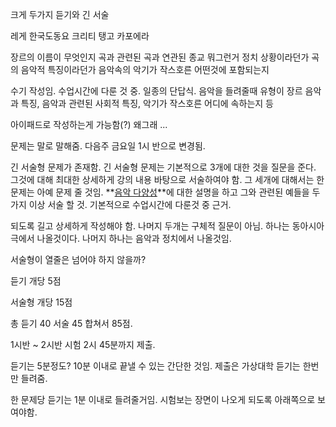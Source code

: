 크게 두가지 듣기와 긴 서술

레게 한국도동요 크리티 탱고 카포에라

장르의 이름이 무엇인지 곡과 관련된 곡과 연관된 종교 뭐그런거 정치 상황이라던가  곡의 음악적 특징이라던가 음악속의 악기가 작스호른 어떤것에 포함되는지 

수기 작성임. 수업시간에 다룬 것 중. 일종의 단답식. 음악을 들려줄때 유형이 장르 음악과 특징, 음악과 관련된 사회적 특징, 악기가 작스호른 어디에 속하는지 등

아이패드로 작성하는게 가능함(?) 왜그래 ...

문제는 말로 말해줌. 다음주 금요일 1시 반으로 변경됨.



긴 서술형 문제가 존재함. 긴 서술형 문제는 기본적으로 3개에 대한 것을 질문을 준다. 그것에 대해 최대한 상세하게 강의 내용 바탕으로 서술하여야 함. 그 세개에 대해서는 한 문제는 아예 문제 줄 것임. **<u>음악 다양성</u>**에 대한 설명을 하고 그와 관련된 예들을 두가지 이상 서술 할 것. 기본적으로 수업시간에 다룬것 중 근거. 

되도록 길고 상세하게 작성해야 함. 나머지 두개는 구체적 질문이 아님. 하나는 동아시아 극에서 나올것이다. 나머지 하나는 음악과 정치에서 나올것임. 

서술형이 열줄은 넘어야 하지 않을까?

듣기 개당 5점 

서술형 개당 15점 

총 듣기 40 서술 45 합쳐서 85점. 

1시반 ~ 2시반 시험 2시 45분까지 제출. 

듣기는 5분정도? 10분 이내로 끝낼 수 있는 간단한 것임. 제출은 가상대학 듣기는 한번만 들려줌. 

한 문제당 듣기는 1분 이내로 들려줄거임. 시험보는 장면이 나오게 되도록 아래쪽으로 보여야함. 